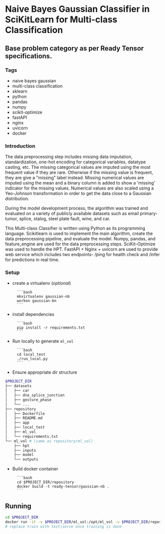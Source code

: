# Naive Bayes Gaussian Classifier in SciKitLearn for Multi-class Classification 
## Base problem category as per Ready Tensor specifications.

### Tags
- naive bayes gaussian
- multi-class classification
- sklearn
- python
- pandas
- numpy
- scikit-optimize
- fastAPI
- nginx
- uvicorn
- docker

### Introduction

The data preprocessing step includes missing data imputation, standardization, one-hot encoding for categorical variables, datatype casting, etc. The missing categorical values are imputed using the most frequent value if they are rare. Otherwise if the missing value is frequent, they are give a "missing" label instead. Missing numerical values are imputed using the mean and a binary column is added to show a 'missing' indicator for the missing values. Numerical values are also scaled using a Yeo-Johnson transformation in order to get the data close to a Gaussian distribution.

During the model development process, the algorithm was trained and evaluated on a variety of publicly available datasets such as email primary-tumor, splice, stalog, steel plate fault, wine, and car.

This Multi-class Classifier is written using Python as its programming language. Scikitlearn is used to implement the main algorithm, create the data preprocessing pipeline, and evaluate the model. Numpy, pandas, and feature_engine are used for the data preprocessing steps. SciKit-Optimize was used to handle the HPT. FastAPI + Nginx + uvicorn are used to provide web service which includes two endpoints- /ping for health check and /infer for predictions in real time.

### Setup

- create a virtualenv (_optional_)

		```bash
		mkvirtualenv gaussian-nb
		workon gaussian-bn
		```
- install dependencies

		```bash
		pip install -r requirements.txt
		```

- Run locally to generate `ml_vol`

		```bash
		cd local_test
		./run_local.py
		```

- Ensure appropriate dir structure

```bash
$PROJECT_DIR
├── datasets
│   ├── car
│   ├── dna_splice_junction
│   ├── gesture_phase
│   └── ...
├── repository
│   ├── Dockerfile
│   ├── README.md
│   ├── app
│   ├── local_test
│   ├── ml_vol
│   └── requirements.txt
└── ml_vol # (same as repository/ml_vol)
    ├── hpt
    ├── inputs
    ├── model
    └── outputs
```

- Build docker container

		```bash
		cd $PROJECT_DIR/repository
		docker build -t ready-tensor/gaussian-nb .
		```

## Running

```bash
cd $PROJECT_DIR
docker run -it -v $PROJECT_DIR/ml_vol:/opt/ml_vol -v $PROJECT_DIR/repository/app:/opt/app -p 8080:8080 ready-tensor/gaussian-nb train
# replace train with test|serve once training is done
```

